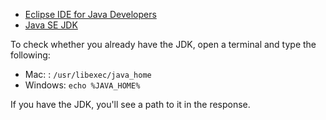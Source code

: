 * [Eclipse IDE for Java Developers](https://eclipse.org/downloads/)
* [Java SE JDK](http://www.oracle.com/technetwork/java/javase/downloads/index.html)

To check whether you already have the JDK, open a terminal and type the following:

* Mac: : `/usr/libexec/java_home`
* Windows: `echo %JAVA_HOME%` 

If you have the JDK, you'll see a path to it in the response.

